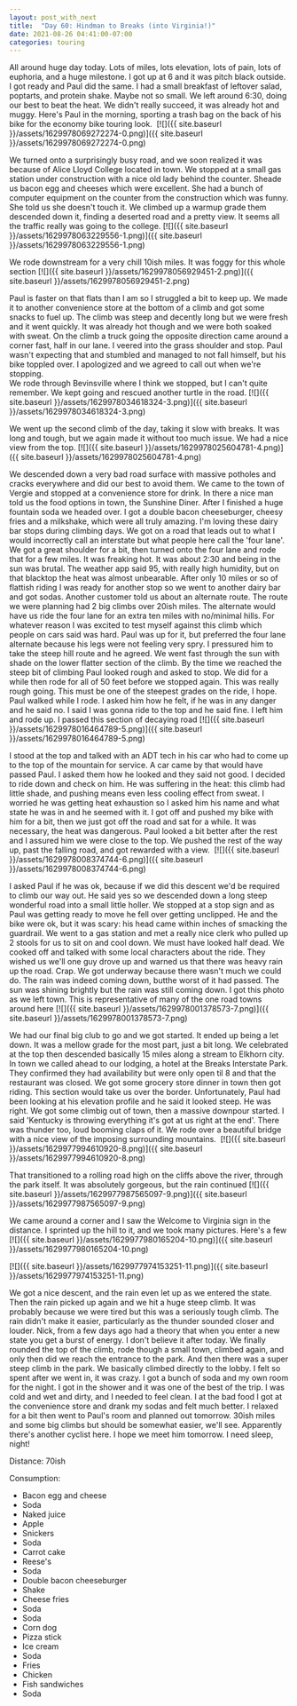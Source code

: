 ```yaml
---
layout: post_with_next
title:  "Day 60: Hindman to Breaks (into Virginia!)"
date: 2021-08-26 04:41:00-07:00
categories: touring
---
```

All around huge day today. Lots of miles, lots elevation, lots of pain, lots of euphoria, and a huge milestone. I got up at 6 and it was pitch black outside. I got ready and Paul did the same. I had a small breakfast of leftover salad, poptarts, and protein shake. Maybe not so small. We left around 6:30, doing our best to beat the heat. We didn't really succeed, it was already hot and muggy. Here's Paul in the morning, sporting a trash bag on the back of his bike for the economy bike touring look. 
[![]({{ site.baseurl }}/assets/1629978069272274-0.png)]({{ site.baseurl }}/assets/1629978069272274-0.png)
  
We turned onto a surprisingly busy road, and we soon realized it was because of Alice Lloyd College located in town. We stopped at a small gas station under construction with a nice old lady behind the counter. Sheade us bacon egg and cheeses which were excellent. She had a bunch of computer equipment on the counter from the construction which was funny. She told us she doesn't touch it. We climbed up a warmup grade them descended down it, finding a deserted road and a pretty view. It seems all the traffic really was going to the college.
[![]({{ site.baseurl }}/assets/1629978063229556-1.png)]({{ site.baseurl }}/assets/1629978063229556-1.png)
  
We rode downstream for a very chill 10ish miles. It was foggy for this whole section
[![]({{ site.baseurl }}/assets/1629978056929451-2.png)]({{ site.baseurl }}/assets/1629978056929451-2.png)
  
Paul is faster on that flats than I am so I struggled a bit to keep up. We made it to another convenience store at the bottom of a climb and got some snacks to fuel up. The climb was steep and decently long but we were fresh and it went quickly. It was already hot though and we were both soaked with sweat. On the climb a truck going the opposite direction came around a corner fast, half in our lane. I veered into the grass shoulder and stop. Paul wasn't expecting that and stumbled and managed to not fall himself, but his bike toppled over. I apologized and we agreed to call out when we're stopping.   
We rode through Bevinsville where I think we stopped, but I can't quite remember. We kept going and rescued another turtle in the road.
[![]({{ site.baseurl }}/assets/1629978034618324-3.png)]({{ site.baseurl }}/assets/1629978034618324-3.png)
  
We went up the second climb of the day, taking it slow with breaks. It was long and tough, but we again made it without too much issue. We had a nice view from the top.
[![]({{ site.baseurl }}/assets/1629978025604781-4.png)]({{ site.baseurl }}/assets/1629978025604781-4.png)
  
We descended down a very bad road surface with massive potholes and cracks everywhere and did our best to avoid them. We came to the town of Vergie and stopped at a convenience store for drink. In there a nice man told us the food options in town, the Sunshine Diner. After I finished a huge fountain soda we headed over. I got a double bacon cheeseburger, cheesy fries and a milkshake, which were all truly amazing. I'm loving these dairy bar stops during climbing days. We got on a road that leads out to what I would incorrectly call an interstate but what people here call the 'four lane'. We got a great shoulder for a bit, then turned onto the four lane and rode that for a few miles. It was freaking hot. It was about 2:30 and being in the sun was brutal. The weather app said 95, with really high humidity, but on that blacktop the heat was almost unbearable. After only 10 miles or so of flattish riding I was ready for another stop so we went to another dairy bar and got sodas. Another customer told us about an alternate route. The route we were planning had 2 big climbs over 20ish miles. The alternate would have us ride the four lane for an extra ten miles with no/minimal hills. For whatever reason I was excited to test myself against this climb which people on cars said was hard. Paul was up for it, but preferred the four lane alternate because his legs were not feeling very spry. I pressured him to take the steep hill route and he agreed. We went fast through the sun with shade on the lower flatter section of the climb. By the time we reached the steep bit of climbing Paul looked rough and asked to stop. We did for a while then rode for all of 50 feet before we stopped again. This was really rough going. This must be one of the steepest grades on the ride, I hope. Paul walked while I rode. I asked him how he felt, if he was in any danger and he said no. I said I was gonna ride to the top and he said fine. I left him and rode up. I passed this section of decaying road
[![]({{ site.baseurl }}/assets/1629978016464789-5.png)]({{ site.baseurl }}/assets/1629978016464789-5.png)
  
I stood at the top and talked with an ADT tech in his car who had to come up to the top of the mountain for service. A car came by that would have passed Paul. I asked them how he looked and they said not good. I decided to ride down and check on him. He was suffering in the heat: this climb had little shade, and pushing means even less cooling effect from sweat. I worried he was getting heat exhaustion so I asked him his name and what state he was in and he seemed with it. I got off and pushed my bike with him for a bit, then we just got off the road and sat for a while. It was necessary, the heat was dangerous. Paul looked a bit better after the rest and I assured him we were close to the top. We pushed the rest of the way up, past the falling road, and got rewarded with a view. 
[![]({{ site.baseurl }}/assets/1629978008374744-6.png)]({{ site.baseurl }}/assets/1629978008374744-6.png)
  
I asked Paul if he was ok, because if we did this descent we'd be required to climb our way out. He said yes so we descended down a long steep wonderful road into a small little holler. We stopped at a stop sign and as Paul was getting ready to move he fell over getting unclipped. He and the bike were ok, but it was scary: his head came within inches of smacking the guardrail. We went to a gas station and met a really nice clerk who pulled up 2 stools for us to sit on and cool down. We must have looked half dead. We cooked off and talked with some local characters about the ride. They wished us we'll one guy drove up and warned us that there was heavy rain up the road. Crap. We got underway because there wasn't much we could do. The rain was indeed coming down, butthe worst of it had passed. The sun was shining brightly but the rain was still coming down. I got this photo as we left town. This is representative of many of the one road towns around here
[![]({{ site.baseurl }}/assets/1629978001378573-7.png)]({{ site.baseurl }}/assets/1629978001378573-7.png)
  
We had our final big club to go and we got started. It ended up being a let down. It was a mellow grade for the most part, just a bit long. We celebrated at the top then descended basically 15 miles along a stream to Elkhorn city. In town we called ahead to our lodging, a hotel at the Breaks Interstate Park. They confirmed they had availability but were only open til 8 and that the restaurant was closed. We got some grocery store dinner in town then got riding. This section would take us over the border. Unfortunately, Paul had been looking at his elevation profile and he said it looked steep. He was right. We got some climbig out of town, then a massive downpour started. I said 'Kentucky is throwing everything it's got at us right at the end'. There was thunder too, loud booming claps of it. We rode over a beautiful bridge with a nice view of the imposing surrounding mountains. 
[![]({{ site.baseurl }}/assets/1629977994610920-8.png)]({{ site.baseurl }}/assets/1629977994610920-8.png)
  
That transitioned to a rolling road high on the cliffs above the river, through the park itself. It was absolutely gorgeous, but the rain continued
[![]({{ site.baseurl }}/assets/1629977987565097-9.png)]({{ site.baseurl }}/assets/1629977987565097-9.png)
  
We came around a corner and I saw the Welcome to Virginia sign in the distance. I sprinted up the hill to it, and we took many pictures. Here's a few
[![]({{ site.baseurl }}/assets/1629977980165204-10.png)]({{ site.baseurl }}/assets/1629977980165204-10.png)

[![]({{ site.baseurl }}/assets/1629977974153251-11.png)]({{ site.baseurl }}/assets/1629977974153251-11.png)
  
We got a nice descent, and the rain even let up as we entered the state. Then the rain picked up again and we hit a huge steep climb. It was probably because we were tired but this was a seriously tough climb. The rain didn't make it easier, particularly as the thunder sounded closer and louder. Nick, from a few days ago had a theory that when you enter a new state you get a burst of energy. I don't believe it after today. We finally rounded the top of the climb, rode though a small town, climbed again, and only then did we reach the entrance to the park. And then there was a super steep climb in the park. We basically climbed directly to the lobby. I felt so spent after we went in, it was crazy. I got a bunch of soda and my own room for the night. I got in the shower and it was one of the best of the trip. I was cold and wet and dirty, and I needed to feel clean. I at the bad food I got at the convenience store and drank my sodas and felt much better. I relaxed for a bit then went to Paul's room and planned out tomorrow. 30ish miles and some big climbs but should be somewhat easier, we'll see. Apparently there's another cyclist here. I hope we meet him tomorrow. I need sleep, night!  


Distance: 70ish

Consumption:
- Bacon egg and cheese
- Soda
- Naked juice
- Apple
- Snickers
- Soda
- Carrot cake
- Reese's
- Soda
- Double bacon cheeseburger
- Shake
- Cheese fries
- Soda
- Soda
- Corn dog
- Pizza stick
- Ice cream
- Soda
- Fries
- Chicken
- Fish sandwiches
- Soda

